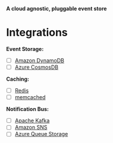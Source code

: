 **A cloud agnostic, pluggable event store**

# Integrations

**Event Storage:**
- [ ] [Amazon DynamoDB](https://aws.amazon.com/dynamodb/)
- [ ] [Azure CosmosDB](https://azure.microsoft.com/en-us/products/cosmos-db)

**Caching:**
- [ ] [Redis](https://redis.io/)
- [ ] [memcached](https://memcached.org/)

**Notification Bus:**
- [ ] [Apache Kafka](https://kafka.apache.org/)
- [ ] [Amazon SNS](https://aws.amazon.com/sns/)
- [ ] [Azure Queue Storage](https://azure.microsoft.com/en-us/products/storage/queues/)
